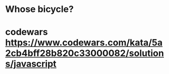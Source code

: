 # Whose bicycle?
# codewars https://www.codewars.com/kata/5a2cb4bff28b820c33000082/solutions/javascript